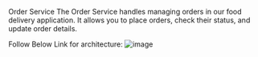 Order Service
The Order Service handles managing orders in our food delivery application. It allows you to place orders, check their status, and update order details.


Follow Below Link for architecture:
![image](https://github.com/user-attachments/assets/3664ce79-1cd8-49a3-bed4-b1912286bccb)
